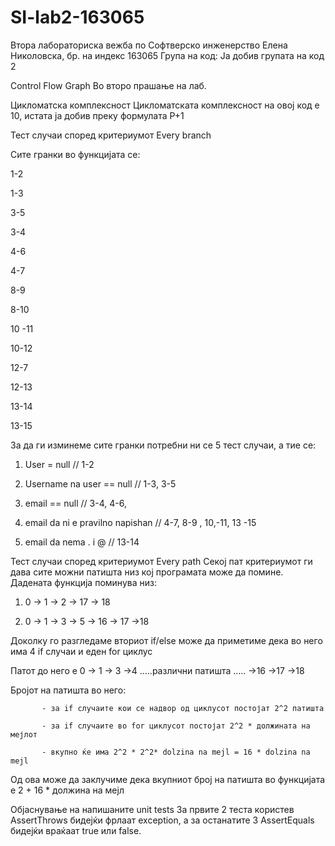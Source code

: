 # SI-lab2-163065
Втора лабораториска вежба по Софтверско инженерство
Елена Николовска, бр. на индекс 163065
Група на код:
Ја добив групата на код 2

Control Flow Graph
Во второ прашање на лаб.

Цикломатска комплексност
Цикломатската комплексност на овој код е 10, истата ја добив преку формулата P+1

Тест случаи според критериумот Every branch

Сите гранки во функцијата се:



1-2

1-3

3-5

3-4

4-6

4-7

8-9

8-10

10 -11

10-12

12-7

12-13

13-14

13-15

За да ги изминеме сите гранки потребни ни се 5 тест случаи, а тие се:

1. User = null //  1-2

2. Username na user == null // 1-3, 3-5

3. email == null // 3-4, 4-6,

4. email da ni e pravilno napishan // 4-7, 8-9 , 10,-11, 13 -15

5. email da nema .  i @ // 13-14

Тест случаи според критериумот Every path
Секој пат критериумот ги дава сите можни патишта низ кој програмата може да помине. 
Дадената функција поминува низ:

1. 0 -> 1 -> 2 -> 17 -> 18

2. 0 -> 1 -> 3 -> 5 -> 16 -> 17 ->18

Доколку го разгледаме вториот if/else може да приметиме дека во него има 4 if случаи и еден for циклус

Патот до него е 0 -> 1 -> 3 ->4 .....различни патишта ..... ->16 ->17 ->18

Бројот на патишта во него:

           - за if случаите кои се надвор од циклусот постојат 2^2 патишта

           - за if случаите во for циклусот постојат 2^2 * должината на мејлот  

           - вкупно ќе има 2^2 * 2^2* dolzina na mejl = 16 * dolzina na mejl 

Од ова може да заклучиме дека вкупниот број на патишта во функцијата е 2 + 16 * должина на мејл

Објаснување на напишаните unit tests
За првите 2 теста користев AssertThrows бидејќи фрлаат exception, а за останатите 3 AssertEquals бидејќи враќаат true или false.

